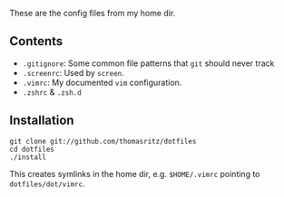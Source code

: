 These are the config files from my home dir.

Contents
--------

* `.gitignore`: Some common file patterns that `git` should never track
* `.screenrc`: Used by `screen`.
* `.vimrc`: My documented `vim` configuration.
* `.zshrc` & `.zsh.d`

Installation
-------------

    git clone git://github.com/thomasritz/dotfiles
    cd dotfiles
    ./install

This creates symlinks in the home dir, e.g. `$HOME/.vimrc` pointing to
`dotfiles/dot/vimrc`.
